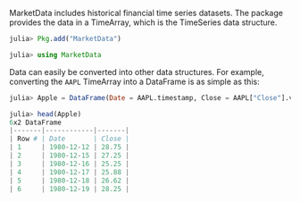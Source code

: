 MarketData includes historical financial time series datasets. The package provides the data in a TimeArray, which is the TimeSeries data structure.

````julia
julia> Pkg.add("MarketData")

julia> using MarketData
````

Data can easily be converted into other data structures. For example, converting the `AAPL` TimeArray into a DataFrame is as simple as this:

````julia
julia> Apple = DataFrame(Date = AAPL.timestamp, Close = AAPL["Close"].values);

julia> head(Apple)
6x2 DataFrame
|-------|------------|-------|
| Row # | Date       | Close |
| 1     | 1980-12-12 | 28.75 |
| 2     | 1980-12-15 | 27.25 |
| 3     | 1980-12-16 | 25.25 |
| 4     | 1980-12-17 | 25.88 |
| 5     | 1980-12-18 | 26.62 |
| 6     | 1980-12-19 | 28.25 |
````
